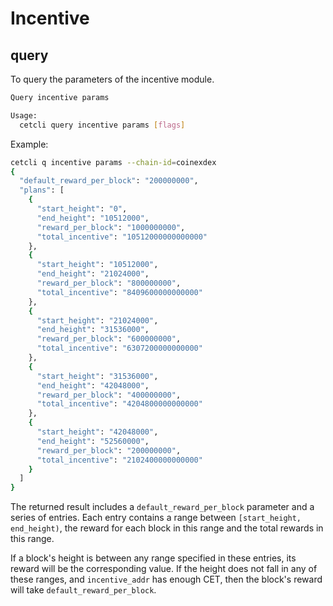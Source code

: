 # Incentive 

## query

To query the parameters of the incentive module.

```BASH
Query incentive params

Usage:
  cetcli query incentive params [flags]
```

Example:

```BASH
cetcli q incentive params --chain-id=coinexdex
{
  "default_reward_per_block": "200000000",
  "plans": [
    {
      "start_height": "0",
      "end_height": "10512000",
      "reward_per_block": "1000000000",
      "total_incentive": "10512000000000000"
    },
    {
      "start_height": "10512000",
      "end_height": "21024000",
      "reward_per_block": "800000000",
      "total_incentive": "8409600000000000"
    },
    {
      "start_height": "21024000",
      "end_height": "31536000",
      "reward_per_block": "600000000",
      "total_incentive": "6307200000000000"
    },
    {
      "start_height": "31536000",
      "end_height": "42048000",
      "reward_per_block": "400000000",
      "total_incentive": "4204800000000000"
    },
    {
      "start_height": "42048000",
      "end_height": "52560000",
      "reward_per_block": "200000000",
      "total_incentive": "2102400000000000"
    }
  ]
}

```

The returned result includes a `default_reward_per_block` parameter and a series of entries. Each entry contains a range between `[start_height, end_height)`, the reward for each block in this range and the total rewards in this range.

If a block's height is between any range specified in these entries, its reward will be the corresponding value. If the height does not fall in any of these ranges, and `incentive_addr` has enough CET, then the block's reward will take `default_reward_per_block`.

